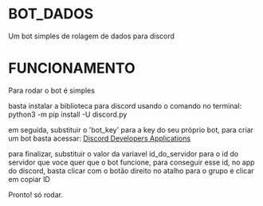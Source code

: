# BOT_DADOS
Um bot simples de rolagem de dados para discord

# FUNCIONAMENTO
Para rodar o bot é simples

basta instalar a biblioteca para discord usando o comando no terminal: python3 -m pip install -U discord.py

em seguida, substituir o 'bot_key' para a key do seu próprio bot, para criar um bot basta acessar: 
<a href='https://discord.com/developers/applications'>Discord Developers Applications</a>

para finalizar, substituir o valor da variavel id_do_servidor para o id do servidor que voce quer que o bot funcione, para conseguir esse id, no app do discord, basta clicar com o botão direito no atalho para o grupo e clicar em copiar ID

Pronto! só rodar.

